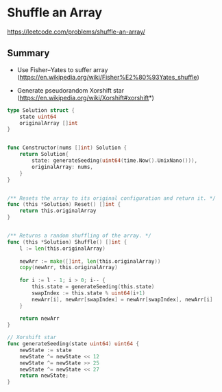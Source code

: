 # Shuffle an Array

https://leetcode.com/problems/shuffle-an-array/

## Summary

- Use Fisher–Yates to suffer array (https://en.wikipedia.org/wiki/Fisher%E2%80%93Yates_shuffle)

- Generate pseudorandom Xorshift star (https://en.wikipedia.org/wiki/Xorshift#xorshift*)

```go
type Solution struct {
    state uint64
    originalArray []int
}


func Constructor(nums []int) Solution {
    return Solution{
        state: generateSeeding(uint64(time.Now().UnixNano())),
        originalArray: nums,
    }
}


/** Resets the array to its original configuration and return it. */
func (this *Solution) Reset() []int {
    return this.originalArray
}


/** Returns a random shuffling of the array. */
func (this *Solution) Shuffle() []int {
    l := len(this.originalArray)
    
    newArr := make([]int, len(this.originalArray))
    copy(newArr, this.originalArray)
    
    for i := l - 1; i > 0; i-- {
        this.state = generateSeeding(this.state)
        swapIndex := this.state % uint64(i+1)
        newArr[i], newArr[swapIndex] = newArr[swapIndex], newArr[i]
    }
    
    return newArr
}

// Xorshift star
func generateSeeding(state uint64) uint64 {
    newState := state
    newState ^= newState << 12
	newState ^= newState >> 25
	newState ^= newState << 27
    return newState;
}
```

